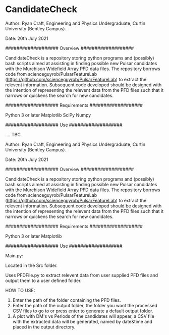 # CandidateCheck

Author: Ryan Craft, Engineering and Physics Undergraduate, Curtin University (Bentley Campus).

Date: 20th July 2021


###################
Overview
###################

CandidateCheck is a repository storing python programs and (possibly) bash scripts aimed at assisting in finding possible new Pulsar candidates with the
Murchison Widefield Array PFD data files. 
The repository borrows code from scienceguyrob/PulsarFeatureLab (https://github.com/scienceguyrob/PulsarFeatureLab) to extract the relevent information.
Subsequent code developed should be designed with the intention of representing the relevent data from the PFD files such that it narrows or quickens the search
for new candidates. 

###################
Requirements
###################

Python 3 or later
Matplotlib
SciPy
Numpy

###################
Use
###################

.... TBC

Author: Ryan Craft, Engineering and Physics Undergraduate, Curtin University (Bentley Campus).

Date: 20th July 2021

################### Overview ###################

CandidateCheck is a repository storing python programs and (possibly) bash scripts aimed at assisting in finding possible new Pulsar candidates with the Murchison Widefield Array PFD data files. 
The repository borrows code from scienceguyrob/PulsarFeatureLab (https://github.com/scienceguyrob/PulsarFeatureLab) to extract the relevent information. 
Subsequent code developed should be designed with the intention of representing the relevent data from the PFD files such that it narrows or quickens the search for new candidates.

################### Requirements ###################

Python 3 or later Matplotlib

################### Use ###################

Main.py:

Located in the Src folder.

Uses PFDFile.py to extract relevent data from user supplied PFD files and output them to a user defined folder.

HOW TO USE:

1. Enter the path of the folder containing the PFD files.
2. Enter the path of the output folder, the folder you want the processed CSV files to go to or
   press enter to generate a default output folder.
3. A plot with DM's vs Periods of the candidates will appear, a CSV file with the extracted data will be generated, named by date&time
   and placed in the output directory. 



